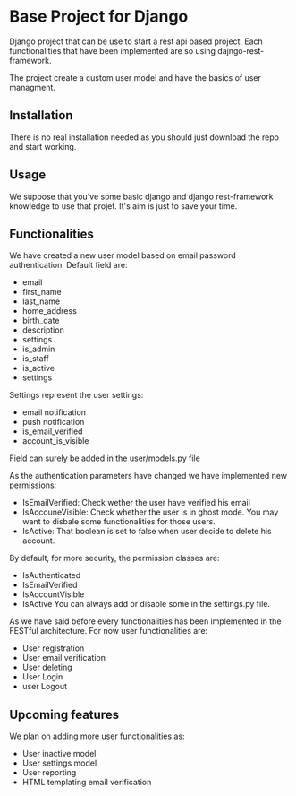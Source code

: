 # Base Project for Django

Django project that can be use to start a rest api based project. Each functionalities that have been implemented are so using dajngo-rest-framework.

The project create a custom user model and have the basics of user managment. 

## Installation
There is no real installation needed as you should just download the repo and start working.

## Usage 
We suppose that you've some basic django and django rest-framework knowledge to use that projet. It's aim is just to save your time.

## Functionalities
We have created a new user model based on email password authentication. Default field are:
- email
- first_name
- last_name
- home_address
- birth_date
- description
- settings
- is_admin 
- is_staff 
- is_active
- settings

Settings represent the user settings:
- email notification
- push notification
- is_email_verified 
- account_is_visible

Field can surely be added in the user/models.py file

As the authentication parameters have changed we have implemented new permissions:
- IsEmailVerified: Check wether the user have verified his email
- IsAccouneVisible: Check whether the user is in ghost mode. You may want to disbale some functionalities for those users.
- IsActive: That boolean is set to false when user decide to delete his account.

By default, for more security, the permission classes are:
- IsAuthenticated
- IsEmailVerified
- IsAccountVisible
- IsActive
You can always add or disable some in the settings.py file.
 
As we have said before every functionalities has been implemented in the FESTful architecture. 
For now user functionalities are:
- User registration
- User email verification
- User deleting
- User Login
- user Logout

## Upcoming features
We plan on adding more user functionalities as:
- User inactive model
- User settings model
- User reporting
- HTML templating email verification

